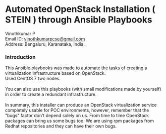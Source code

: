 # Automated OpenStack Installation ( STEIN ) through Ansible Playbooks

Vinothkumar P<br>
Email ID: vinothkumarpcse@gmail.com<br>
Address: Bengaluru, Karanataka, India.<br>

<h3><b> Introduction </b></h3>

This Ansible playbooks was made to automate the tasks of creating a virtualization infrastructure based on OpenStack. <br>Used CentOS 7 two nodes.
<br>
<br>
You can also use this playbooks (with small modifications made by yourself) in order to create a redundant infrastructure.
<br>
<br>
In summary, this installer can produce an OpenStack virtualization service completely usable for POC environments, however, remember that the "bugs" factor don't depend solely on us. From time to time OpenStack packages can bring us some bugs too. We are using rpm packages from Redhat repositories and they can have their own bugs.

